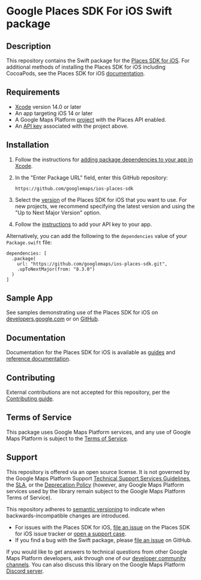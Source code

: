 # Google Places SDK For iOS Swift package

## Description

This repository contains the Swift package for the [Places SDK for iOS](https://developers.google.com/maps/documentation/places/ios-sdk). For
additional methods of installing the Places SDK for iOS including CocoaPods, see
the Places SDK for iOS
[documentation](https://developers.google.com/maps/documentation/places/ios-sdk/config).

## Requirements

- [Xcode](https://developer.apple.com/xcode/) version 14.0 or later
- An app targeting iOS 14 or later
- A Google Maps Platform
    [project](https://developers.google.com/maps/documentation/places/ios-sdk/cloud-setup)
    with the Places API enabled.
- An
    [API key](https://developers.google.com/maps/documentation/places/ios-sdk/get-api-key)
    associated with the project above.

## Installation

1. Follow the instructions for
    [adding package dependencies to your app in Xcode](https://developer.apple.com/documentation/xcode/adding-package-dependencies-to-your-app).

2. In the "Enter Package URL" field, enter this GitHub repository:

    ```
    https://github.com/googlemaps/ios-places-sdk
    ```

3. Select the
    [version](https://developers.google.com/maps/documentation/places/ios-sdk/versions)
    of the Places SDK for iOS that you want to use. For new projects, we
    recommend specifying the latest version and using the "Up to Next Major
    Version" option.

4. Follow the
    [instructions](https://developers.google.com/maps/documentation/places/ios-sdk/config#get-an-api-key)
    to add your API key to your app.

Alternatively, you can add the following to the `dependencies` value of your
`Package.swift` file:

```
dependencies: [
  .package(
    url: "https://github.com/googlemaps/ios-places-sdk.git",
    .upToNextMajor(from: "8.3.0")
  )
]
```

## Sample App

See samples demonstrating use of the Places SDK for iOS on
[developers.google.com](https://developers.google.com/maps/documentation/places/ios-sdk/code-samples)
or on [GitHub](https://github.com/googlemaps-samples/maps-sdk-for-ios-samples).

## Documentation

Documentation for the Places SDK for iOS is available as
[guides](https://developers.google.com/maps/documentation/places/ios-sdk) and
[reference documentation](https://developers.google.com/maps/documentation/places/ios-sdk/reference).

## Contributing

External contributions are not accepted for this repository, per the [Contributing guide](https://github.com/googlemaps/ios-places-sdk/blob/main/CONTRIBUTING.md).

## Terms of Service

This package uses Google Maps Platform services, and any use of Google Maps Platform is subject to the [Terms of Service](https://cloud.google.com/maps-platform/terms).

## Support

This repository is offered via an open source license. It is not governed by the Google Maps Platform Support [Technical Support Services Guidelines](https://cloud.google.com/maps-platform/terms/tssg), the [SLA](https://cloud.google.com/maps-platform/terms/sla), or the [Deprecation Policy](https://cloud.google.com/maps-platform/terms) (however, any Google Maps Platform services used by the library remain subject to the Google Maps Platform Terms of Service).

This repository adheres to [semantic versioning](https://semver.org/) to indicate when backwards-incompatible changes are introduced.

- For issues with the Places SDK for iOS, [file an issue](https://developers.google.com/maps/documentation/places/ios-sdk/support#issue-tracker)
on the Places SDK for iOS issue tracker or
[open a support case](https://developers.google.com/maps/documentation/places/ios-sdk/support#contact-maps-support).
- If you find a bug with the Swift package, please [file an issue](https://github.com/googlemaps/ios-places-sdk/issues) on GitHub.

If you would like to get answers to technical questions from other Google Maps Platform developers, ask through one of our [developer community channels](https://developers.google.com/maps/developer-community). You can also discuss this library on the Google Maps Platform [Discord server](https://discord.gg/hYsWbmk).
